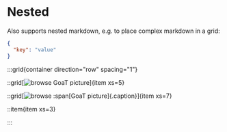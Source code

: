 # Nested

Also supports nested markdown, e.g. to place complex markdown in a grid:

```json
{
  "key": "value"
}
```

:::grid{container direction="row" spacing="1"}

::grid[![browse](/static/about/browse.png) GoaT picture]{item xs=5}

::grid[![browse](/static/about/browse.png) :span[GoaT picture]{.caption}]{item xs=7}

::item{item xs=3}

:::
